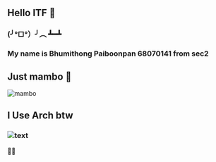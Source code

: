 ## Hello ITF 🌟
### (╯°□°）╯︵ ┻━┻ 
### My name is Bhumithong Paiboonpan 68070141 from sec2
## Just mambo 🐴
![mambo](/ITF_sec2/umamusume-mambo.gif)
## I Use Arch btw
### ![text](https://archlinux.org/static/logos/archlinux-logo-black-1200dpi.png)
👀✨